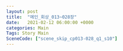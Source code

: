 ```yaml
---
layout: post
title:  "메인_회상_013~028장"
date:   2021-02-12 06:00:00 +0000
categories: Main
Tags: Story Main
SceneCode: ["scene_skip_cp013-028_q1_s10"]
---
```

